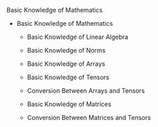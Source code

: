 
Basic Knowledge of Mathematics

* Basic Knowledge of Mathematics

  * Basic Knowledge of Linear Algebra

  * Basic Knowledge of Norms

  * Basic Knowledge of Arrays

  * Basic Knowledge of Tensors

  * Conversion Between Arrays and Tensors

  * Basic Knowledge of Matrices

  * Conversion Between Matrices and Tensors
